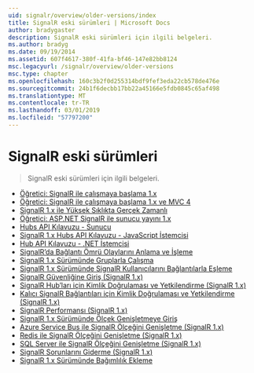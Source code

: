 ```yaml
---
uid: signalr/overview/older-versions/index
title: SignalR eski sürümleri | Microsoft Docs
author: bradygaster
description: SignalR eski sürümleri için ilgili belgeleri.
ms.author: bradyg
ms.date: 09/19/2014
ms.assetid: 607f4617-380f-41fa-bf46-147e82bb8124
msc.legacyurl: /signalr/overview/older-versions
msc.type: chapter
ms.openlocfilehash: 160c3b2f0d255314bdf9fef3eda22cb578de476e
ms.sourcegitcommit: 24b1f6decbb17bb22a45166e5fdb0845c65af498
ms.translationtype: MT
ms.contentlocale: tr-TR
ms.lasthandoff: 03/01/2019
ms.locfileid: "57797200"
---
```

<a name="signalr-older-versions"></a>SignalR eski sürümleri
====================
> SignalR eski sürümleri için ilgili belgeleri.


- [Öğretici: SignalR ile çalışmaya başlama 1.x](tutorial-getting-started-with-signalr.md)
- [Öğretici: SignalR ile çalışmaya başlama 1.x ve MVC 4](tutorial-getting-started-with-signalr-and-mvc-4.md)
- [SignalR 1.x ile Yüksek Sıklıkta Gerçek Zamanlı](tutorial-high-frequency-realtime-with-signalr.md)
- [Öğretici: ASP.NET SignalR ile sunucu yayını 1.x](tutorial-server-broadcast-with-aspnet-signalr.md)
- [Hubs API Kılavuzu - Sunucu](signalr-1x-hubs-api-guide-server.md)
- [SignalR 1.x Hubs API Kılavuzu - JavaScript İstemcisi](signalr-1x-hubs-api-guide-javascript-client.md)
- [Hub API Kılavuzu - .NET İstemcisi](signalr-1x-hubs-api-guide-net-client.md)
- [SignalR’da Bağlantı Ömrü Olaylarını Anlama ve İşleme](handling-connection-lifetime-events.md)
- [SignalR 1.x Sürümünde Gruplarla Çalışma](working-with-groups.md)
- [SignalR 1.x Sürümünde SignalR Kullanıcılarını Bağlantılarla Eşleme](mapping-users-to-connections.md)
- [SignalR Güvenliğine Giriş (SignalR 1.x)](introduction-to-security.md)
- [SignalR Hub’ları için Kimlik Doğrulaması ve Yetkilendirme (SignalR 1.x)](hub-authorization.md)
- [Kalıcı SignalR Bağlantıları için Kimlik Doğrulaması ve Yetkilendirme (SignalR 1.x)](persistent-connection-authorization.md)
- [SignalR Performansı (SignalR 1.x)](signalr-performance.md)
- [SignalR 1.x Sürümünde Ölçek Genişletmeye Giriş](scaleout-in-signalr.md)
- [Azure Service Bus ile SignalR Ölçeğini Genişletme (SignalR 1.x)](scaleout-with-windows-azure-service-bus.md)
- [Redis ile SignalR Ölçeğini Genişletme (SignalR 1.x)](scaleout-with-redis.md)
- [SQL Server ile SignalR Ölçeğini Genişletme (SignalR 1.x)](scaleout-with-sql-server.md)
- [SignalR Sorunlarını Giderme (SignalR 1.x)](troubleshooting.md)
- [SignalR 1.x Sürümünde Bağımlılık Ekleme](dependency-injection.md)
